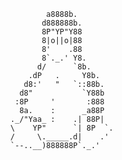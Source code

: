 
              a8888b.
             d888888b.
             8P"YP"Y88
             8|o||o|88
             8'    .88
             8`._.' Y8.
            d/      `8b.
          .dP   .     Y8b.
         d8:'   "   `::88b.
        d8"           `Y88b
       :8P     '       :888
        8a.    :      _a88P
      ._/"Yaa_ :    .| 88P|
      \    YP"      `| 8P  `.
      /     \._____.d|    .'
      `--..__)888888P`._.'
